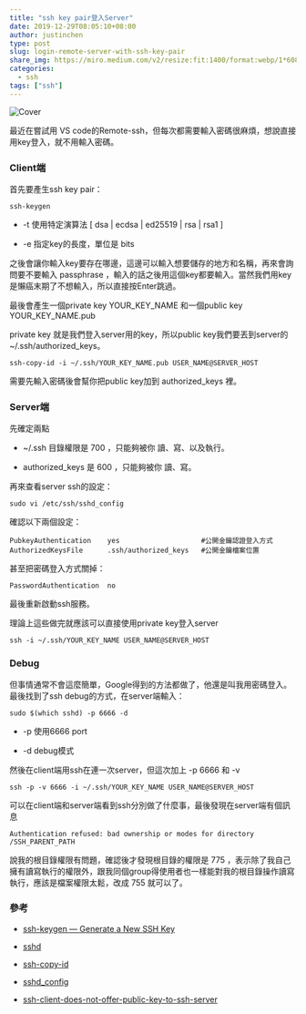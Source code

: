```yaml
---
title: "ssh key pair登入Server"
date: 2019-12-29T08:05:10+08:00
author: justinchen
type: post
slug: login-remote-server-with-ssh-key-pair
share_img: https://miro.medium.com/v2/resize:fit:1400/format:webp/1*608C4EoqJ5WDMPOqZOX8_Q.png
categories:
  - ssh
tags: ["ssh"]
---
```


![Cover](https://miro.medium.com/v2/resize:fit:1400/format:webp/1*608C4EoqJ5WDMPOqZOX8_Q.png)

最近在嘗試用 VS code的Remote-ssh，但每次都需要輸入密碼很麻煩，想說直接用key登入，就不用輸入密碼。

<!--more-->
### Client端

首先要產生ssh key pair：

    ssh-keygen

* -t 使用特定演算法 [ dsa | ecdsa | ed25519 | rsa | rsa1 ]

* -e 指定key的長度，單位是 bits

之後會讓你輸入key要存在哪邊，這邊可以輸入想要儲存的地方和名稱，再來會詢問要不要輸入 passphrase ，輸入的話之後用這個key都要輸入。當然我們用key是懶癌末期了不想輸入，所以直接按Enter跳過。

最後會產生一個private key YOUR_KEY_NAME 和一個public key YOUR_KEY_NAME.pub

private key 就是我們登入server用的key，所以public key我們要丟到server的 ~/.ssh/authorized_keys。

    ssh-copy-id -i ~/.ssh/YOUR_KEY_NAME.pub USER_NAME@SERVER_HOST

需要先輸入密碼後會幫你把public key加到 authorized_keys 裡。

### Server端

先確定兩點

* ~/.ssh 目錄權限是 700 ，只能夠被你 讀、寫、以及執行。

* authorized_keys 是 600 ，只能夠被你 讀、寫。

再來查看server ssh的設定：

    sudo vi /etc/ssh/sshd_config

確認以下兩個設定：

    PubkeyAuthentication    yes                    #公開金鑰認證登入方式
    AuthorizedKeysFile      .ssh/authorized_keys   #公開金鑰檔案位置

甚至把密碼登入方式關掉：

    PasswordAuthentication  no

最後重新啟動ssh服務。

理論上這些做完就應該可以直接使用private key登入server

    ssh -i ~/.ssh/YOUR_KEY_NAME USER_NAME@SERVER_HOST

### Debug

但事情通常不會這麼簡單，Google得到的方法都做了，他還是叫我用密碼登入。最後找到了ssh debug的方式，在server端輸入：

    sudo $(which sshd) -p 6666 -d

* -p 使用6666 port

* -d debug模式

然後在client端用ssh在連一次server，但這次加上 -p 6666 和 -v

    ssh -p -v 6666 -i ~/.ssh/YOUR_KEY_NAME USER_NAME@SERVER_HOST

可以在client端和server端看到ssh分別做了什麼事，最後發現在server端有個訊息

    Authentication refused: bad ownership or modes for directory /SSH_PARENT_PATH

說我的根目錄權限有問題，確認後才發現根目錄的權限是 775 ，表示除了我自己擁有讀寫執行的權限外，跟我同個group得使用者也一樣能對我的根目錄操作讀寫執行，應該是檔案權限太鬆，改成 755 就可以了。

### 參考

* [ssh-keygen — Generate a New SSH Key](https://www.ssh.com/ssh/keygen)

* [sshd](https://www.ssh.com/ssh/sshd)

* [ssh-copy-id](https://www.ssh.com/ssh/copy-id)

* [sshd_config](https://www.ssh.com/ssh/sshd_config)

* [ssh-client-does-not-offer-public-key-to-ssh-server](https://unix.stackexchange.com/questions/275161/ssh-client-does-not-offer-public-key-to-ssh-server)
